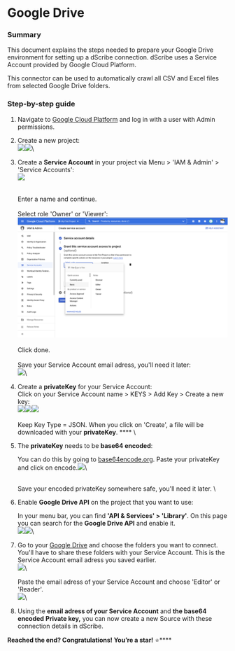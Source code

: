 # Google Drive

### Summary

This document explains the steps needed to prepare your Google Drive environment for setting up a dScribe connection. dScribe uses a Service Account provided by Google Cloud Platform.

This connector can be used to automatically crawl all CSV and Excel files from selected Google Drive folders.&#x20;

### Step-by-step guide

1. Navigate to [Google Cloud Platform](https://console.cloud.google.com) and log in with a user with Admin permissions.
2. Create a new project: \
   ![](../../.gitbook/assets/googledrive\_createProject.png)![](../../.gitbook/assets/googledrive\_createProject2.png)\

3.  Create a **Service Account** in your project via Menu > 'IAM & Admin' > 'Service Accounts':\
    ![](../../.gitbook/assets/googledrive\_creatingServiceAccount.png)

    \
    Enter a name and continue.\
    \
    Select role 'Owner' or 'Viewer':\
    ![](<../../.gitbook/assets/Screenshot 2022-03-30 at 13.55.16.png>)\
    \
    Click done.\
    \
    Save your Service Account email adress, you'll need it later:\
    ![](../../.gitbook/assets/googledrive\_createPrivateKey1.png)\

4. Create a **privateKey** for your Service Account:\
   Click on your Service Account name > KEYS > Add Key > Create a new key:\
   ![](../../.gitbook/assets/googledrive\_createPrivateKey1.png)![](../../.gitbook/assets/googledrive\_createPrivateKey2.png)![](../../.gitbook/assets/googledrive\_createPrivateKey3.png)\
   \
   Keep Key Type = JSON. When you click on 'Create', a file will be downloaded with your **privateKey**. **** \

5.  The **privateKey** needs to be **base64 encoded**:

    You can do this by going to [base64encode.org](https://www.base64encode.org). Paste your privateKey and click on encode.![](<../../.gitbook/assets/googledrive\_encodedPrivateKey (1).png>)\


    \
    Save your encoded privateKey somewhere safe, you'll need it later. \

6.  Enable **Google Drive API** on the project that you want to use:

    In your menu bar, you can find **'API & Services' > 'Library'**. On this page you can search for the **Google Drive API** and enable it.\
    ![](../../.gitbook/assets/googledrive\_enableApi2.png)![](../../.gitbook/assets/googledrive\_enableApi.png)\

7.  Go to your [Google Drive](https://drive.google.com) and choose the folders you want to connect. You'll have to share these folders with your Service Account. This is the Service Account email adress you saved earlier.\
    ![](../../.gitbook/assets/googledrive\_shareDrive.png)\


    Paste the email adress of your Service Account and choose 'Editor' or 'Reader'.\
    ![](../../.gitbook/assets/googledrive\_sharedrive1.png)\

8. Using the **email adress of your Service Account** and **the base64 encoded** **Private key,** you can now create a new Source with these connection details in dScribe.

**Reached the end? Congratulations! You’re a star!** :star:****









